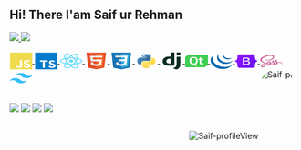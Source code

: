 ## Hi! There I'am Saif ur Rehman
<div>
  <a href="https://github.com/Saifrao1" />
  <img height='190em' src="https://github-readme-stats.vercel.app/api?username=Saifrao1&show_icons=true&theme=dracula&include_all_commits=true&count_private=true" />
  <img height='190em' src="https://github-readme-stats.vercel.app/api/top-langs/?username=Saifrao1&layout=compact&lang_count=18&theme=dracula" />
</div>  

<div style="display: inline_block"><br>
  <img align="center" alt="Saif-Js" height="30" width="40" src="https://raw.githubusercontent.com/devicons/devicon/master/icons/javascript/javascript-plain.svg">
  <img align="center" alt="Saif-Ts" height="30" width="40" src="https://raw.githubusercontent.com/devicons/devicon/master/icons/typescript/typescript-plain.svg">
  <img align="center" alt="Saif-React" height="30" width="40" src="https://raw.githubusercontent.com/devicons/devicon/master/icons/react/react-original.svg">
  <img align="center" alt="Saif-HTML" height="30" width="40" src="https://raw.githubusercontent.com/devicons/devicon/master/icons/html5/html5-original.svg">
  <img align="center" alt="Saif-CSS" height="30" width="40" src="https://raw.githubusercontent.com/devicons/devicon/master/icons/css3/css3-original.svg">
  <img align="center" alt="Saif-Python" height="30" width="40" src="https://raw.githubusercontent.com/devicons/devicon/master/icons/python/python-original.svg">
  <img align="center" alt="Saif-Django" height="30" width="40" src="https://raw.githubusercontent.com/devicons/devicon/master/icons/django/django-plain.svg">
  <img align="center" alt="Saif-Qt" height="30" width="40" src="https://raw.githubusercontent.com/devicons/devicon/master/icons/qt/qt-original.svg">
  <img align="center" alt="Saif-Django" height="30" width="40" src="https://raw.githubusercontent.com/devicons/devicon/master/icons/jquery/jquery-plain.svg">
  <img align="center" alt="Saif-Bootstrap" height="30" width="40" src="https://raw.githubusercontent.com/devicons/devicon/master/icons/bootstrap/bootstrap-original.svg">
    <img align="center" alt="Saif-Bootstrap" height="30" width="40" src="https://raw.githubusercontent.com/devicons/devicon/master/icons/sass/sass-original.svg">
   <img align="center" alt="Saif-Tailwind" height="30" width="40" src="https://raw.githubusercontent.com/devicons/devicon/master/icons/tailwindcss/tailwindcss-plain.svg">
  
  <img align="right" alt="Saif-pic" height="150" style="border-radius:50px;" src="https://media.discordapp.net/rao_saIf#5292.png?width=676&height=676">
</div>

  ##
 
<div> 
 <a href="https://discord.gg/rao_saIf#5292" target="_blank"><img src="https://img.shields.io/badge/Discord-7289DA?style=for-the-badge&logo=discord&logoColor=white" target="_blank"></a> 
  <a href = "mailto:raosaif28@gmail.com"><img src="https://img.shields.io/badge/-Gmail-%23333?style=for-the-badge&logo=gmail&logoColor=white" target="_blank"></a>
  <a href="https://www.linkedin.com/in/raosaif28" target="_blank"><img src="https://img.shields.io/badge/-LinkedIn-%230077B5?style=for-the-badge&logo=linkedin&logoColor=white" target="_blank"></a>
  <a href="https://www.twitter.com/@raosaif17032294" target="_blank"><img src="https://img.shields.io/badge/Twitter-%231DA1F2?style=for-the-badge&logo=Twitter&logoColor=white" target="_blank"></a> 
  
</div>

  ##

<div>
     <img align="right" alt="Saif-profileView" src="https://visitcount.itsvg.in/api?id=Saifrao1&icon=9&color=12">
</div>


